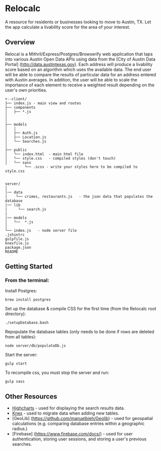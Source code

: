 # Relocalc

A resource for residents or businesses looking to move to Austin, TX. 
Let the app calculate a livability score for the area of your interest.

## Overview

Relocal is a Mithril/Express/Postgres/Browserify web application that taps into various Austin Open Data APIs using data from the [City of Austin Data Portal] (http://data.austintexas.gov).
Each address will produce a livability score based on an algorithm which uses the available data.
The end user will be able to compare the results of particular data for an address entered with Austin averages.
In addition, the user will be able to scale the importance of each element to receive a weighted result depending on 
the user's own priorities. 

```
+--client/
├── index.js - main view and routes 
├── components
│   ├── *.js       
│   
│
├── models
│   │
│   ├── Auth.js
│   ├── Location.js
│   └── Searches.js
│
├── public
│   └── index.html  - main html file
│   └── style.css   - compiled styles (don't touch)
│   └── sass
         └── .scss - write your styles here to be compiled to style.css

    
server/                         
│                          
│── data
|    └── crimes, restaurants.js   - the json data that populates the database
│── lib
|     └── search.js
|
│── models 
│   └──  *.js
│
└── index.js   - node server file
.jshintrc
gulpfile.js
knexfile.js
package.json
README
```

## Getting Started

### From the terminal:

Install Postgres:

```
brew install postgres
```

Set up the database & compile CSS for the first time (from the Relocalc root directory):

```
./setupDatabase.bash
``` 

Repopulate the database tables (only needs to be done if rows are deleted from all tables):
```
node server/db/populateDb.js
```

Start the server: 

```
gulp start
```

To recompile css, you must stop the server and run: 

```
gulp sass
```
## Other Resources
* [Highcharts](http://www.highcharts.com/docs/getting-started/your-first-chart) - used for displaying the search results data.
* [Knex](http://knexjs.org/) - used to migrate data when adding new tables.
* [GeoLib] (https://github.com/manuelbieh/Geolib) - used for geospatial calculations (e.g. comparing database entries within a geographic radius.)
* [Firebase] (https://www.firebase.com/docs/) - used for user authentication, storing user sessions, and storing a user's previous searches.
